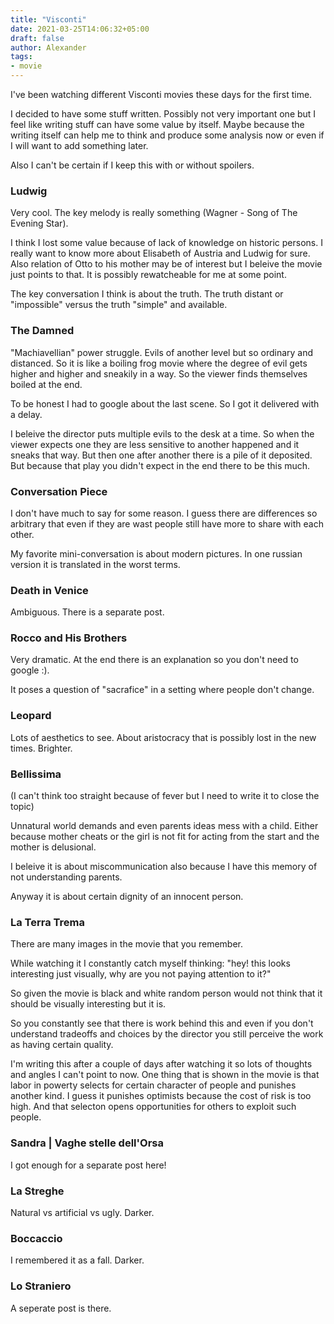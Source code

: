 ```yaml
---
title: "Visconti"
date: 2021-03-25T14:06:32+05:00
draft: false
author: Alexander
tags:
- movie
---
```


I've been watching different Visconti movies these days for the first time.

I decided to have some stuff written.
Possibly not very important one but I feel like writing stuff can have some value by itself.
Maybe because the writing itself can help me to think and produce some analysis now or even if I will want to add something later.

Also I can't be certain if I keep this with or without spoilers.

### Ludwig

Very cool.
The key melody is really something (Wagner - Song of The Evening Star).

I think I lost some value because of lack of knowledge on historic persons.
I really want to know more about Elisabeth of Austria and Ludwig for sure.
Also relation of Otto to his mother may be of interest but I beleive the movie just points to that.
It is possibly rewatcheable for me at some point.

The key conversation I think is about the truth.
The truth distant or "impossible" versus the truth "simple" and available.

### The Damned

"Machiavellian" power struggle. Evils of another level but so ordinary and distanced.
So it is like a boiling frog movie where the degree of evil gets higher and higher and sneakily in a way.
So the viewer finds themselves boiled at the end.

To be honest I had to google about the last scene.
So I got it delivered with a delay.

I beleive the director puts multiple evils to the desk at a time.
So when the viewer expects one they are less sensitive to another happened and it sneaks that way.
But then one after another there is a pile of it deposited.
But because that play you didn't expect in the end there to be this much.

### Conversation Piece

I don't have much to say for some reason.
I guess there are differences so arbitrary that even if they are wast people still have more to share with each other.

My favorite mini-conversation is about modern pictures.
In one russian version it is translated in the worst terms.

### Death in Venice

Ambiguous. There is a separate post.

### Rocco and His Brothers

Very dramatic.
At the end there is an explanation so you don't need to google :).

It poses a question of "sacrafice" in a setting where people don't change.

### Leopard

Lots of aesthetics to see.
About aristocracy that is possibly lost in the new times.
Brighter.

### Bellissima

(I can't think too straight because of fever but I need to write it to close the topic)

Unnatural world demands and even parents ideas mess with a child.
Either because mother cheats or the girl is not fit for acting from the start and the mother is delusional.

I beleive it is about miscommunication also because
I have this memory of not understanding parents.

Anyway it is about certain dignity of an innocent person.

### La Terra Trema

There are many images in the movie that you remember.

While watching it I constantly catch myself thinking: "hey! this looks interesting just visually, why are you not paying attention to it?"

So given the movie is black and white random person would not think that it should be visually interesting but it is.

So you constantly see that there is work behind this and even if you don't understand tradeoffs and choices by the director you still perceive the work as having certain quality.

I'm writing this after a couple of days after watching it so lots of thoughts and angles I can't point to now.
One thing that is shown in the movie is that labor in powerty selects for certain character of people and punishes another kind.
I guess it punishes optimists because the cost of risk is too high.
And that selecton opens opportunities for others to exploit such people.

### Sandra | Vaghe stelle dell'Orsa

I got enough for a separate post here!

### La Streghe

Natural vs artificial vs ugly.
Darker.

### Boccaccio

I remembered it as a fall.
Darker.

### Lo Straniero

A seperate post is there.
